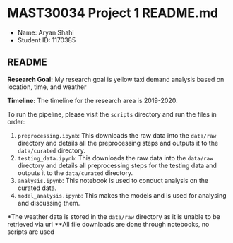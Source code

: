 # MAST30034 Project 1 README.md
- Name: Aryan Shahi
- Student ID: 1170385

## README

**Research Goal:** My research goal is yellow taxi demand analysis based on location, time, and weather

**Timeline:** The timeline for the research area is 2019-2020.

To run the pipeline, please visit the `scripts` directory and run the files in order:
1. `preprocessing.ipynb`: This downloads the raw data into the `data/raw` directory and details all the preprocessing steps and outputs it to the `data/curated` directory.
2. `testing_data.ipynb`: This downloads the raw data into the `data/raw` directory and details all preprocessing steps for the testing data and outputs it to the `data/curated` directory.
3. `analysis.ipynb`: This notebook is used to conduct analysis on the curated data.
4. `model_analysis.ipynb`: This makes the models and is used for analysing and discussing them.

*The weather data is stored in the `data/raw` directory as it is unable to be retrieved via url
**All file downloads are done through notebooks, no scripts are used
